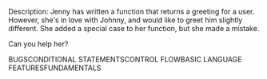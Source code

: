 Description:
Jenny has written a function that returns a greeting for a user. However, she's in love with Johnny, and would like to greet him slightly different. She added a special case to her function, but she made a mistake.

Can you help her?

BUGSCONDITIONAL STATEMENTSCONTROL FLOWBASIC LANGUAGE FEATURESFUNDAMENTALS